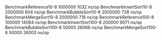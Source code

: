 BenchmarkReference10-8  	 1000000	      1032 ns/op
BenchmarkInsertSort10-8 	 2000000	       604 ns/op
BenchmarkBubbleSort10-8 	 2000000	       728 ns/op
BenchmarkMergeSort10-8  	 2000000	       718 ns/op
BenchmarkReference100-8 	  100000	     14064 ns/op
BenchmarkInsertSort100-8	  200000	      9071 ns/op
BenchmarkBubbleSort100-8	   50000	     26066 ns/op
BenchmarkMergeSort100-8 	   50000	     26003 ns/op
